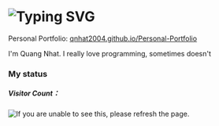 <h1 align="left">
    <img src="https://readme-typing-svg.herokuapp.com?font=Pixelify+Sans&pause=1000&size=35&color=36BCF7FF&width=435&lines=Hi+There!+👋;I'm+Sunshine🌞!;Software+Engineer" alt="Typing SVG" /></a>
</h1>

Personal Portfolio: [qnhat2004.github.io/Personal-Portfolio](https://qnhat2004.github.io/Personal-Portfolio)

I'm Quang Nhat. I really love programming, sometimes doesn't    

### My status
<h5>Visitor Count：</h5>
<img src="https://moe-counter.glitch.me/get/@qnhat2004?theme=moebooru" alt="If you are unable to see this, please refresh the page.">





